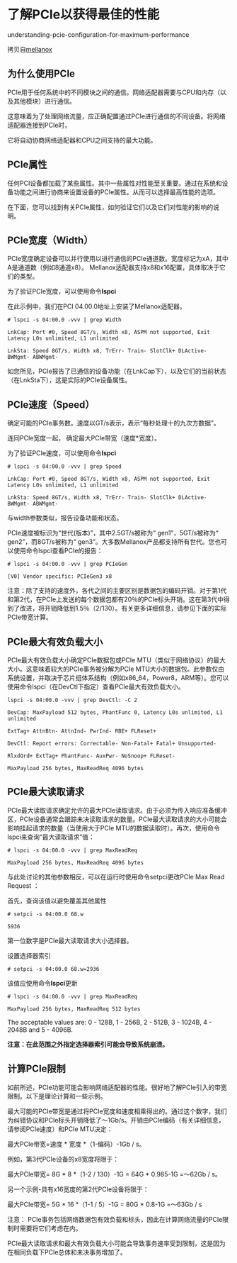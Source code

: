 # 了解PCIe以获得最佳的性能
understanding-pcie-configuration-for-maximum-performance

拷贝自[mellanox](https://community.mellanox.com/s/article/understanding-pcie-configuration-for-maximum-performance)
## 为什么使用PCIe

PCIe用于任何系统中的不同模块之间的通信。网络适​​配器需要与CPU和内存（以及其他模块）进行通信。

这意味着为了处理网络流量，应正确配置通过PCIe进行通信的不同设备。将网络适配器连接到PCIe时，

它将自动协商网络适配器和CPU之间支持的最大功能。

## PCIe属性

任何PCI设备都加载了某些属性。其中一些属性对性能至关重要。通过在系统和设备功能之间进行协商来设置设备的PCIe属性。从而可以选择最高性能的选项。

在下面，您可以找到有关PCIe属性，如何验证它们以及它们对性能的影响的说明。

## PCIe宽度（Width）

PCIe宽度确定设备可以并行使用以进行通信的PCIe通道数。宽度标记为xA，其中A是通道数（例如8通道x8）。
Mellanox适配器支持x8和x16配置，具体取决于它们的类型。

为了验证PCIe宽度，可以使用命令**lspci**

在此示例中，我们在PCI 04.00.0地址上安装了Mellanox适配器。

    # lspci -s 04:00.0 -vvv | grep Width

    LnkCap: Port #0, Speed 8GT/s, Width x8, ASPM not supported, Exit Latency L0s unlimited, L1 unlimited

    LnkSta: Speed 8GT/s, Width x8, TrErr- Train- SlotClk+ DLActive- BWMgmt- ABWMgmt-

如您所见，PCIe报告了已通信的设备功能（在LnkCap下），以及它们的当前状态（在LnkSta下），这是实际的PCIe设备属性。

## PCIe速度（Speed）

确定可能的PCIe事务数。速度以GT/s表示，表示“每秒处理十的九次方数据”。

连同PCIe宽度一起， 确定最大PCIe带宽（速度*宽度）。

为了验证PCIe速度，可以使用命令**lspci**

    # lspci -s 04:00.0 -vvv | grep Speed

    LnkCap: Port #0, Speed 8GT/s, Width x8, ASPM not supported, Exit Latency L0s unlimited, L1 unlimited

    LnkSta: Speed 8GT/s, Width x8, TrErr- Train- SlotClk+ DLActive- BWMgmt- ABWMgmt-

与width参数类似，报告设备功能和状态。

PCIe速度被标识为“世代(版本)”，其中2.5GT/s被称为“ gen1”，5GT/s被称为“ gen2”，而8GT/s被称为“ gen3”。大多数Mellanox产品都支持所有世代。您也可以使用命令lspci查看PCIe的报告：

    # lspci -s 04:00.0 -vvv | grep PCIeGen

    [V0] Vendor specific: PCIeGen3 x8


注意：除了支持的速度外，各代之间的主要区别是数据包的编码开销。对于第1代和第2代，在PCIe上发送的每个数据包都有20％的PCIe标头开销。这在第3代中得到了改进，将开销降低到1.5％（2/130）。有关更多详细信息，请参见下面的实际PCIe带宽计算。

## PCIe最大有效负载大小

PCIe最大有效负载大小确定PCIe数据包或PCIe MTU（类似于网络协议）的最大大小。这意味着较大的PCIe事务被分解为PCIe MTU大小的数据包。此参数仅由系统设置，并取决于芯片组体系结构（例如x86_64，Power8，ARM等）。您可以使用命令lspci（在DevCtl下指定）查看PCIe最大有效负载大小。

    lspci -s 04:00.0 -vvv | grep DevCtl: -C 2

    DevCap: MaxPayload 512 bytes, PhantFunc 0, Latency L0s unlimited, L1 unlimited

    ExtTag+ AttnBtn- AttnInd- PwrInd- RBE+ FLReset+

    DevCtl: Report errors: Correctable- Non-Fatal+ Fatal+ Unsupported-

    RlxdOrd+ ExtTag+ PhantFunc- AuxPwr- NoSnoop+ FLReset-

    MaxPayload 256 bytes, MaxReadReq 4096 bytes

## PCIe最大读取请求

PCIe最大读取请求确定允许的最大PCIe读取请求。由于必须为传入响应准备缓冲区，PCIe设备通常会跟踪未决读取请求的数量。PCIe最大读取请求的大小可能会影响挂起请求的数量（当使用大于PCIe MTU的数据读取时）。再次，使用命令lspci来查询“最大读取请求”值：

    # lspci -s 04:00.0 -vvv | grep MaxReadReq

    MaxPayload 256 bytes, MaxReadReq 4096 bytes

与此处讨论的其他参数相反，可以在运行时使用命令setpci更改PCIe Max Read Request ：

首先，查询该值以避免覆盖其他属性

    # setpci -s 04:00.0 68.w

    5936

第一位数字是PCIe最大读取请求大小选择器。

设置选择器索引

    # setpci -s 04:00.0 68.w=2936

该值应使用命令**lspci**更新

    # lspci -s 04:00.0 -vvv | grep MaxReadReq

    MaxPayload 256 bytes, MaxReadReq 512 bytes

The acceptable values are: 0 - 128B, 1 - 256B, 2 - 512B, 3 - 1024B, 4 - 2048B and 5 - 4096B.

**注意：在此范围之外指定选择器索引可能会导致系统崩溃。**

## 计算PCIe限制

如前所述，PCIe功能可能会影响网络适配器的性能。很好地了解PCIe引入的带宽限制。以下是理论计算和一些示例。

最大可能的PCIe带宽是通过将PCIe宽度和速度相乘得出的。通过这个数字，我们为纠错协议和PCIe标头开销降低了〜1Gb/s。开销由PCIe编码（有关详细信息，请参阅PCIe速度）和PCIe MTU决定：

最大PCIe带宽=速度 * 宽度 *（1-编码）-1Gb / s。

例如，第3代PCIe设备的x8宽度将限于：

最大PCIe带宽= 8G * 8 *（1-2 / 130）-1G = 64G * 0.985-1G =〜62Gb / s。

另一个示例-具有x16宽度的第2代PCIe设备将限于：

最大PCIe带宽= 5G * 16 *（1-1 / 5）-1G = 80G * 0.8-1G =〜63Gb / s

注意： PCIe事务包括网络数据包有效负载和标头，因此在计算网络流量的PCIe限制时需要将它们考虑在内。

PCIe最大读取请求和最大有效负载大小可能会导致事务速率受到限制，这是因为在相同负载下PCIe总体和未决事务增加了。